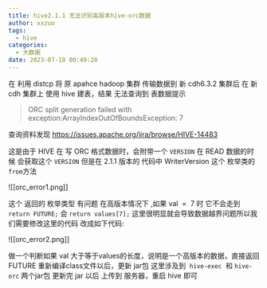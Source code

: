 ```yaml
---
title: hive2.1.1 无法识别高版本hive-orc数据
author: xxzuo
tags:
  - hive
categories:
  - 大数据
date: 2023-07-10 00:49:20
---
```


在 利用 distcp 将 原 apahce hadoop 集群 传输数据到 新 cdh6.3.2 集群后
在 新 cdh 集群上 使用 hive 建表，结果 无法查询到 表数据提示 

> ORC split generation failed with exception:ArrayIndexOutOfBoundsException: 7

查询资料发现
https://issues.apache.org/jira/browse/HIVE-14483

这是由于 HIVE 在 写 ORC 格式数据时，会附带一个 `VERSION`
在 READ 数据的时候 会获取这个 `VERSION`
但是在 2.1.1 版本的 代码中
WriterVersion 这个 枚举类的`from`方法

![[orc_error1.png]]

这个 返回的 枚举类型 有问题
在高版本情况下 ,如果 val  =  7 时
它不会走到 
`return FUTURE;`
会 
`return values[7];`
这里很明显就会导致数据越界问题所以我们需要修改这里的代码
改成如下代码:

![[orc_error2.png]]

做一个判断如果 val 大于等于values的长度，说明是一个高版本的数据，直接返回 FUTURE
重新编译class文件以后，更新 jar包
这里涉及到  `hive-exec`  和 `hive-orc` 两个jar包
更新完 jar 以后 上传到 服务器，重启 hive 即可